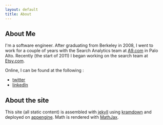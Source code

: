 ```yaml
---
layout: default
title: About
---
```


## About Me

I'm a software engineer.  After graduating from Berkeley in 2008, I went to work for a couple of years with the Search Analytics team at [A9.com](http://a9.com/) in Palo Alto. Recently (the start of 2011) I began working on the search team at [Etsy.com](http://etsy.com).

Online, I can be found at the following :  

*	[twitter](http://twitter.com/#!/abeppu) 
*	[linkedIn](http://www.linkedin.com/pub/aaron-beppu/13/778/a74)

## About the site

This site (all static content) is assembled with [jekyll](jekyllrb.com) using [kramdown](http://kramdown.rubyforge.org/) and deployed on [appengine](http://code.google.com/appengine/).  Math is rendered with [MathJax](http://www.mathjax.org/).